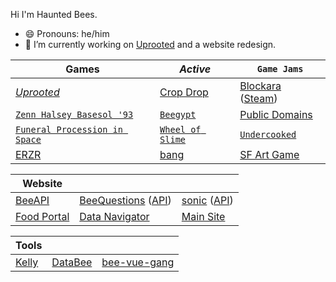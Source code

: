 Hi I'm Haunted Bees.
- 😄 Pronouns: he/him
- 🔭 I’m currently working on [Uprooted](https://github.com/HauntedBees/Uprooted) and a website redesign.

| Games | *Active* | `Game Jams` |
| ----- | -------- | ----------- |
| *[Uprooted](https://github.com/HauntedBees/Uprooted)* | [Crop Drop](https://github.com/HauntedBees/CropDrop) | [Blockara](https://github.com/HauntedBees/Blockara) ([Steam](https://github.com/HauntedBees/BlockaraSteam)) |
| [`Zenn Halsey Basesol '93`](https://github.com/HauntedBees/Sports-2-Jam) | [`Beegypt`](https://github.com/HauntedBees/EdutainmentForBees) | [Public Domains](https://github.com/HauntedBees/Public-Domains) |
| [`Funeral Procession in Space`](https://github.com/HauntedBees/Funeral-Procession-in-Space) | [`Wheel of Slime`](https://github.com/HauntedBees/Wheel-of-Slime) | [`Undercooked`](https://github.com/HauntedBees/Undercooked) |
| [ERZR](https://github.com/HauntedBees/EpicRetroZombiecraftRoyaleguelike) | [bang](https://github.com/HauntedBees/bang) | [SF Art Game](https://github.com/HauntedBees/SF-Art-Game) |

| Website |    |    |
| ------- | -- | -- |
| [BeeAPI](https://github.com/HauntedBees/BeeAPI) | [BeeQuestions](https://github.com/HauntedBees/BeeQuestions.Site) ([API](https://github.com/HauntedBees/BeeQuestions.API)) | [sonic](https://github.com/HauntedBees/Sonic.API) ([API](https://github.com/HauntedBees/Sonic.API)) |
| [Food Portal](https://github.com/HauntedBees/FoodPortal.Site) | [Data Navigator](https://github.com/HauntedBees/Data-Navigator) | [Main Site](https://github.com/HauntedBees/HauntedBees.Site) |

| Tools |    |    |
| ----- | -- | -- |
| [Kelly](https://github.com/HauntedBees/Kelly) | [DataBee](https://github.com/HauntedBees/DataBee) | [bee-vue-gang](https://github.com/HauntedBees/bee-vue-gang) |
